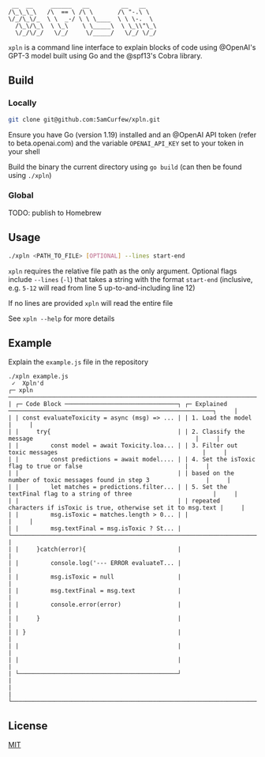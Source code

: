 ```
 __  __     ______   __         __   __    
/\_\_\_\   /\  == \ /\ \       /\ "-.\ \   
\/_/\_\/_  \ \  _-/ \ \ \____  \ \ \-.  \  
  /\_\/\_\  \ \_\    \ \_____\  \ \_\\"\_\ 
  \/_/\/_/   \/_/     \/_____/   \/_/ \/_/      
```

`xpln` is a command line interface to explain blocks of code using @OpenAI's GPT-3 model built using Go and the @spf13's Cobra library.

## Build

### Locally

```bash
git clone git@github.com:5amCurfew/xpln.git
```

Ensure you have Go (version 1.19) installed and an @OpenAI API token (refer to beta.openai.com) and the variable `OPENAI_API_KEY` set to your token in your shell

Build the binary the current directory using `go build` (can then be found using `./xpln`)

### Global

TODO: publish to Homebrew

## Usage

```bash
./xpln <PATH_TO_FILE> [OPTIONAL] --lines start-end
```

`xpln` requires the relative file path as the only argument. Optional flags include `--lines` (`-l`) that takes a string with the format `start-end` (inclusive, e.g. `5-12` will read from line 5 up-to-and-including line 12)

If no lines are provided `xpln` will read the entire file

See `xpln --help` for more details

## Example

Explain the `example.js` file in the repository
```
./xpln example.js
 ✓  Xpln'd
┌─ xpln ───────────────────────────────────────────────────────────────────────────────────────────────────────────────────────┐
| ┌─ Code Block ────────────────────────────────┐ ┌─ Explained ──────────────────────────────────────────────────────────┐     |
| | const evaluateToxicity = async (msg) => ... | | 1. Load the model                                                    |     |
| |     try{                                    | | 2. Classify the message                                              |     |
| |         const model = await Toxicity.loa... | | 3. Filter out toxic messages                                         |     |
| |         const predictions = await model.... | | 4. Set the isToxic flag to true or false                             |     |
| |                                             | | based on the number of toxic messages found in step 3                |     |
| |         let matches = predictions.filter... | | 5. Set the textFinal flag to a string of three                       |     |
| |                                             | | repeated characters if isToxic is true, otherwise set it to msg.text |     |
| |         msg.isToxic = matches.length > 0... | |                                                                      |     |
| |         msg.textFinal = msg.isToxic ? St... | └──────────────────────────────────────────────────────────────────────┘     |
| |     }catch(error){                          |                                                                              |
| |         console.log('--- ERROR evaluateT... |                                                                              |
| |         msg.isToxic = null                  |                                                                              |
| |         msg.textFinal = msg.text            |                                                                              |
| |         console.error(error)                |                                                                              |
| |     }                                       |                                                                              |
| | }                                           |                                                                              |
| |                                             |                                                                              |
| |                                             |                                                                              |
| └─────────────────────────────────────────────┘                                                                              |
|                                                                                                                              |
└──────────────────────────────────────────────────────────────────────────────────────────────────────────────────────────────┘ 
```

## License

[MIT](https://choosealicense.com/licenses/mit/)